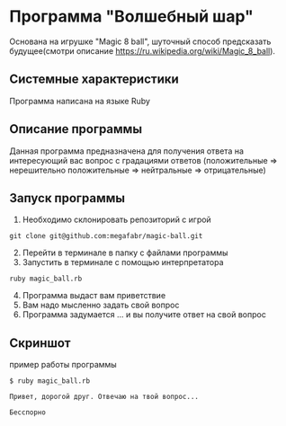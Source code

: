 # Программа "Волшебный шар"
Основана на игрушке "Magic 8 ball", шуточный способ предсказать будущее(смотри описание https://ru.wikipedia.org/wiki/Magic_8_ball).

## Системные характеристики
Программа написана на языке Ruby

## Описание программы
Данная программа предназначена для получения ответа на интересующий вас вопрос
c градациями ответов (положительные => нерешительно положительные => нейтральные => отрицательные)

## Запуск программы
1. Необходимо склонировать репозиторий с игрой
```
git clone git@github.com:megafabr/magic-ball.git
```
2. Перейти в терминале в папку с файлами программы
3. Запустить в терминале с помощью интерпретатора 
```
ruby magic_ball.rb
```
4. Программа выдаст вам приветствие
5. Вам надо мысленно задать свой вопрос
6. Программа задумается ... и вы получите ответ на свой вопрос

## Скриншот

пример работы программы

```console
$ ruby magic_ball.rb

Привет, дорогой друг. Отвечаю на твой вопрос...

Бесспорно
```

